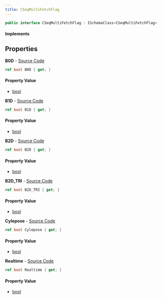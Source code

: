 ```yaml
---
title: CSeqMultiFetchFlag
---
```


```csharp
public interface CSeqMultiFetchFlag : ISchemaClass<CSeqMultiFetchFlag>, ISchemaField, ISchemaClass, INativeHandle
```

#### Implements

## Properties

**B0D** - [Source Code](https://github.com/swiftly-solution/swiftlys2/blob/main/managed/src/SwiftlyS2.Generated/Schemas/Interfaces/CSeqMultiFetchFlag.cs#L20)

```csharp
ref bool B0D { get; }
```

#### Property Value

- [bool](https://learn.microsoft.com/dotnet/api/system.boolean)

**B1D** - [Source Code](https://github.com/swiftly-solution/swiftlys2/blob/main/managed/src/SwiftlyS2.Generated/Schemas/Interfaces/CSeqMultiFetchFlag.cs#L22)

```csharp
ref bool B1D { get; }
```

#### Property Value

- [bool](https://learn.microsoft.com/dotnet/api/system.boolean)

**B2D** - [Source Code](https://github.com/swiftly-solution/swiftlys2/blob/main/managed/src/SwiftlyS2.Generated/Schemas/Interfaces/CSeqMultiFetchFlag.cs#L24)

```csharp
ref bool B2D { get; }
```

#### Property Value

- [bool](https://learn.microsoft.com/dotnet/api/system.boolean)

**B2D_TRI** - [Source Code](https://github.com/swiftly-solution/swiftlys2/blob/main/managed/src/SwiftlyS2.Generated/Schemas/Interfaces/CSeqMultiFetchFlag.cs#L26)

```csharp
ref bool B2D_TRI { get; }
```

#### Property Value

- [bool](https://learn.microsoft.com/dotnet/api/system.boolean)

**Cylepose** - [Source Code](https://github.com/swiftly-solution/swiftlys2/blob/main/managed/src/SwiftlyS2.Generated/Schemas/Interfaces/CSeqMultiFetchFlag.cs#L18)

```csharp
ref bool Cylepose { get; }
```

#### Property Value

- [bool](https://learn.microsoft.com/dotnet/api/system.boolean)

**Realtime** - [Source Code](https://github.com/swiftly-solution/swiftlys2/blob/main/managed/src/SwiftlyS2.Generated/Schemas/Interfaces/CSeqMultiFetchFlag.cs#L16)

```csharp
ref bool Realtime { get; }
```

#### Property Value

- [bool](https://learn.microsoft.com/dotnet/api/system.boolean)

